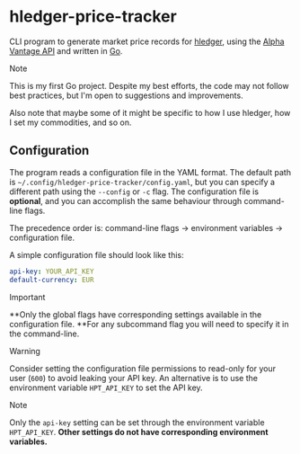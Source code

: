 # hledger-price-tracker

CLI program to generate market price records for [hledger](https://hledger.org/), using the [Alpha Vantage API](https://www.alphavantage.co/documentation/) and written in [Go](https://go.dev/).

> [!NOTE]
> This is my first Go project. Despite my best efforts, the code may not follow best practices, but I'm open to suggestions and improvements.
> 
> Also note that maybe some of it might be specific to how I use hledger, how I set my commodities, and so on.

## Configuration

The program reads a configuration file in the YAML format. The default path is `~/.config/hledger-price-tracker/config.yaml`, but you can specify a different path using the `--config` or `-c` flag. The configuration file is **optional**, and you can accomplish the same behaviour through command-line flags.

The precedence order is: command-line flags -> environment variables -> configuration file.

A simple configuration file should look like this:

```yaml
api-key: YOUR_API_KEY
default-currency: EUR
```

> [!IMPORTANT]
> **Only the global flags have corresponding settings available in the configuration file. **For any subcommand flag you will need to specify it in the command-line.

> [!WARNING]
> Consider setting the configuration file permissions to read-only for your user (`600`) to avoid leaking your API key. An alternative is to use the environment variable `HPT_API_KEY` to set the API key.

> [!NOTE]
> Only the `api-key` setting can be set through the environment variable `HPT_API_KEY`. **Other settings do not have corresponding environment variables.**
